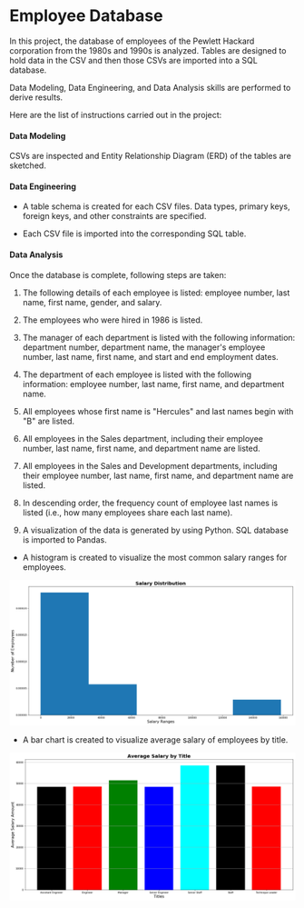 # Employee Database

In this project, the database of employees of the Pewlett Hackard corporation from the 1980s and 1990s is analyzed. Tables are designed to hold data in the CSV and then those CSVs are imported into a SQL database. 

Data Modeling, Data Engineering, and Data Analysis skills are performed to derive results. 

Here are the list of instructions carried out in the project:

#### Data Modeling

CSVs are inspected and  Entity Relationship Diagram (ERD) of the tables are sketched.


#### Data Engineering

* A table schema is created for each CSV files. Data types, primary keys, foreign keys, and other constraints are specified.

* Each CSV file is imported into the corresponding SQL table.

#### Data Analysis

Once the database is complete, following steps are taken:

1. The following details of each employee is listed: employee number, last name, first name, gender, and salary.

2. The employees who were hired in 1986 is listed.

3. The manager of each department is listed with the following information: department number, department name, the manager's employee number, last name, first name, and start and end employment dates.

4. The department of each employee is listed with the following information: employee number, last name, first name, and department name.

5. All employees whose first name is "Hercules" and last names begin with "B" are listed.

6. All employees in the Sales department, including their employee number, last name, first name, and department name are listed.

7. All employees in the Sales and Development departments, including their employee number, last name, first name, and department name are listed.

8. In descending order, the frequency count of employee last names is listed (i.e., how many employees share each last name).

9. A visualization of the data is generated by using Python. SQL database is imported to Pandas. 

* A histogram is created to visualize the most common salary ranges for employees.

![Salary Ditribution Histogram](salarydistr_hist.png)

* A bar chart is created to visualize average salary of employees by title. 

![Average Salary by Title](avg_salary.png)

